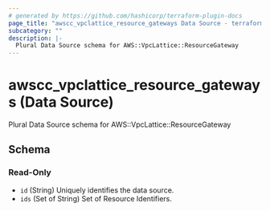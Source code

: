 ```yaml
---
# generated by https://github.com/hashicorp/terraform-plugin-docs
page_title: "awscc_vpclattice_resource_gateways Data Source - terraform-provider-awscc"
subcategory: ""
description: |-
  Plural Data Source schema for AWS::VpcLattice::ResourceGateway
---
```


# awscc_vpclattice_resource_gateways (Data Source)

Plural Data Source schema for AWS::VpcLattice::ResourceGateway



<!-- schema generated by tfplugindocs -->
## Schema

### Read-Only

- `id` (String) Uniquely identifies the data source.
- `ids` (Set of String) Set of Resource Identifiers.
